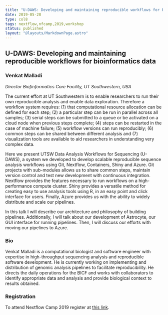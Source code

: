 ```yaml
---
title: "U-DAWS: Developing and maintaining reproducible workflows for bioinformatics data"
date: 2019-05-28
type: col8
tags: nextflow,nfcamp,2019,workshop
status: published
layout: "@layouts/MarkdownPage.astro"
---
```


## U-DAWS: Developing and maintaining reproducible workflows for bioinformatics data

### Venkat Malladi
*Director Biofinformatics Core Facility, UT Southwestern, USA*


The current effort at UT Southwestern is to enable researchers to run their own reproducible analysis and enable data exploration. Therefore a workflow system requires: (1) that computational resource allocation can be defined for each step; (2) a particular step can be run in parallel across all samples; (3) serial steps can be submitted to a queue or be activated on a cloud node when previous steps complete; (4) steps can be restarted in the case of machine failure; (5) workflow versions can run reproducibly; (6) common steps can be shared between different analysis and (7) visualization tools are available to aid researchers in understanding very complex data.

Here we present UTSW Data Analysis Workflows for Sequencing (U-DAWS), a system we developed to develop scalable reproducible sequence analysis workflows using Git, Nextflow, Containers, Shiny and Azure. Git projects with sub-modules allows us to share common steps, maintain version control and test new development with continuous integration. Nextflow provides the features necessary to run workflows on a high-performance compute cluster.  Shiny provides a versatile method for creating easy to use analysis tools using R, in an easy point and click interface for users. Finally, Azure provides us with the ability to widely distribute and scale our pipelines.

In this talk I will describe our architecture and philosophy of building pipelines. Additionally, I will talk about our development of Astrocyte, our GUI interface for running pipelines. Then, I will discuss our efforts with moving our pipelines to Azure.

### Bio

Venkat Malladi is a computational biologist and software engineer with expertise in high-throughput sequencing analysis and reproducible software development. He is currently working on implementing and distribution of genomic analysis pipelines to facilitate reproducibility. He directs the daily operations for the BICF and works with collaborators to identify appropriate data and analysis and provide biological context to results obtained.

### Registration

To attend Nextflow Camp 2019 register at [this link](https://www.crg.eu/en/event/coursescrg-nextflow-2019).
